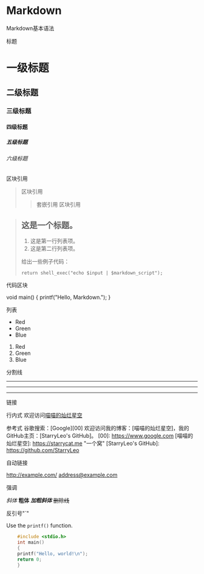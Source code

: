 # Markdown
Markdown基本语法

标题

# 一级标题
## 二级标题
### 三级标题
#### 四级标题
##### 五级标题
###### 六级标题

区块引用

> 区块引用
>> 套嵌引用
> 区块引用

> ## 这是一个标题。
> 
> 1.   这是第一行列表项。
> 2.   这是第二行列表项。
> 
> 给出一些例子代码：
> 
>     return shell_exec("echo $input | $markdown_script");

代码区块

void main()
{
    printf("Hello, Markdown.");
}

列表

* Red
* Green
* Blue

1. Red
2. Green
3. Blue

分割线

***
---
___

链接

行内式
欢迎访问[喵喵的灿烂星空](https://starrycat.me "一个窝")

参考式
谷歌搜索：[Google][00]
欢迎访问我的博客：[喵喵的灿烂星空]，我的GitHub主页：[StarryLeo's GitHub]。
[00]: https://www.google.com
[喵喵的灿烂星空]: https://starrycat.me "一个窝"
[StarryLeo's GitHub]: https://github.com/StarryLeo

自动链接

<http://example.com/>
<address@example.com>

强调

*斜体*
**粗体**
***加粗斜体***
~~删除线~~

反引号"`"

Use the `printf()` function.
``` c
    #include <stdio.h>
    int main()
    {
    printf("Hello, world!\n");
    return 0;
    }
```

